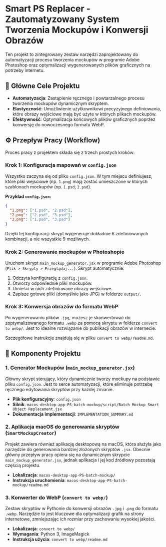 # Smart PS Replacer - Zautomatyzowany System Tworzenia Mockupów i Konwersji Obrazów

Ten projekt to zintegrowany zestaw narzędzi zaprojektowany do automatyzacji procesu tworzenia mockupów w programie Adobe Photoshop oraz optymalizacji wygenerowanych plików graficznych na potrzeby internetu.

## 🚀 Główne Cele Projektu

- **Automatyzacja**: Zastąpienie ręcznego i powtarzalnego procesu tworzenia mockupów dynamicznym skryptem.
- **Elastyczność**: Umożliwienie użytkownikowi precyzyjnego definiowania, które obrazy wejściowe mają być użyte w których plikach mockupów.
- **Efektywność**: Optymalizacja końcowych plików graficznych poprzez konwersję do nowoczesnego formatu WebP.

## ⚙️ Przepływ Pracy (Workflow)

Proces pracy z projektem składa się z trzech prostych kroków:

### Krok 1: Konfiguracja mapowań w `config.json`

Wszystko zaczyna się od pliku `config.json`. W tym miejscu definiujesz, które pliki wejściowe (np. `1.png`) mają zostać umieszczone w których szablonach mockupów (np. `1.psd`, `2.psd`).

**Przykład `config.json`:**
```json
{
  "1.png": ["1.psd", "2.psd"],
  "2.png": ["2.psd", "3.psd"],
  "3.png": ["1.psd", "3.psd"]
}
```
Dzięki tej konfiguracji skrypt wygeneruje dokładnie 6 zdefiniowanych kombinacji, a nie wszystkie 9 możliwych.

### Krok 2: Generowanie mockupów w Photoshopie

Uruchom skrypt `main_mockup_generator.jsx` w programie Adobe Photoshop (`Plik > Skrypty > Przeglądaj...`). Skrypt automatycznie:
1.  Odczyta konfigurację z `config.json`.
2.  Otworzy odpowiednie pliki mockupów.
3.  Umieści w nich zdefiniowane obrazy wejściowe.
4.  Zapisze gotowe pliki (domyślnie jako JPG) w folderze `output/`.

### Krok 3: Konwersja obrazów do formatu WebP

Po wygenerowaniu plików `.jpg`, możesz je skonwertować do zoptymalizowanego formatu `.webp` za pomocą skryptu w folderze `convert to webp/`. Jest to idealne rozwiązanie do publikacji obrazów w internecie.

Szczegółowe instrukcje znajdują się w pliku `convert to webp/readme.md`.

## 🧩 Komponenty Projektu

### 1. Generator Mockupów (`main_mockup_generator.jsx`)

Główny skrypt sterujący, który dynamicznie tworzy mockupy na podstawie pliku `config.json`. Jest to serce automatyzacji, które eliminuje potrzebę ręcznego edytowania skryptów przy każdej zmianie.

- **Plik konfiguracyjny**: `config.json`
- **Silnik**: `macos-desktop-app-PS-batch-mockup/script/Batch Mockup Smart Object Replacement.jsx`
- **Dokumentacja implementacji**: `IMPLEMENTATION_SUMMARY.md`

### 2. Aplikacja macOS do generowania skryptów (`SmartMockupCreator`)

Projekt zawiera również aplikację desktopową na macOS, która służyła jako narzędzie do generowania bardziej złożonych skryptów `.jsx`. Obecnie główny przepływ pracy opiera się na dynamicznym skrypcie `main_mockup_generator.jsx`, jednak aplikacja i jej kod źródłowy pozostają częścią projektu.

- **Lokalizacja**: `macos-desktop-app-PS-batch-mockup/`
- **Instrukcja uruchomienia**: `macos-desktop-app-PS-batch-mockup/readme.md`

### 3. Konwerter do WebP (`convert to webp/`)

Zestaw skryptów w Pythonie do konwersji obrazów `.jpg` i `.png` do formatu `.webp`. Narzędzie to jest kluczowe dla optymalizacji grafik na strony internetowe, zmniejszając ich rozmiar przy zachowaniu wysokiej jakości.

- **Lokalizacja**: `convert to webp/`
- **Wymagania**: Python 3, ImageMagick
- **Instrukcja użycia**: `convert to webp/readme.md`
